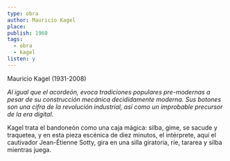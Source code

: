 ```yaml
---
type: obra
author: Mauricio Kagel
place: 
publish: 1960
tags:
  - obra
  - kagel
listen: y
---
```

Mauricio Kagel (1931-2008)

*Al igual que el acordeón, evoca tradiciones populares pre-modernas a pesar de su construcción mecánica decididamente moderna. Sus botones son una cifra de la revolución industrial, así como un improbable precursor de la era digital.*

Kagel trata el bandoneón como una caja mágica: silba, gime, se sacude y traquetea, y en esta pieza escénica de diez minutos, el intérprete, aquí el cautivador Jean-Étienne Sotty, gira en una silla giratoria, ríe, tararea y silba mientras juega.
